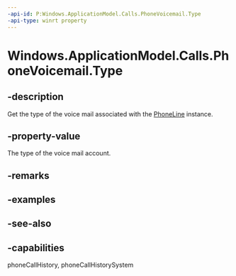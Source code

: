```yaml
---
-api-id: P:Windows.ApplicationModel.Calls.PhoneVoicemail.Type
-api-type: winrt property
---
```


<!-- Property syntax
public Windows.ApplicationModel.Calls.PhoneVoicemailType Type { get; }
-->

# Windows.ApplicationModel.Calls.PhoneVoicemail.Type

## -description
Get the type of the voice mail associated with the [PhoneLine](phoneline.md) instance.

## -property-value
The type of the voice mail account.

## -remarks

## -examples

## -see-also

## -capabilities
phoneCallHistory, phoneCallHistorySystem
